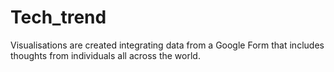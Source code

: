 # Tech_trend
Visualisations are created integrating data from a Google Form that includes thoughts from individuals all across the world.
